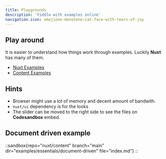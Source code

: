 ```yaml
---
title: Playgrounds
description: 'Fiddle with examples online'
navigation.icon: emojione-monotone:cat-face-with-tears-of-joy
---
```


## Play around

It is easier to understand how things work through examples. Luckily **Nuxt** has many of them.

- [Nuxt Examples](https://nuxt.com/docs/examples/essentials/hello-world)
- [Content Examples](https://content.nuxtjs.org/examples/essentials/hello-world)

## Hints
- Browser might use a lot of memory and decent amount of bandwith.
- `nuxt/ui` dependency is for the looks
- The slider can be moved to the right side to see the files on **Codesandbox** embed.

## Document driven example

::sandbox{repo="nuxt/content" branch="main" dir="examples/essentials/document-driven" file="index.md"} 
::


